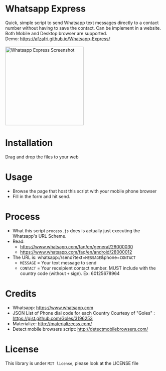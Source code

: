 # Whatsapp Express
Quick, simple script to send Whatsapp text messages directly to a contact number without having to save the contact. Can be implement in a website. <br>
Both Mobile and Desktop browser are supported. <br>
Demo: https://afzafri.github.io/Whatsapp-Express/ <br><br>
<img src="https://github.com/afzafri/Whatsapp-Express/blob/master/screenshot.png" alt="Whatsapp Express Screenshot" width="250">

# Installation
Drag and drop the files to your web

# Usage
- Browse the page that host this script with your mobile phone browser
- Fill in the form and hit send.

# Process
- What this script ```process.js``` does is actually just executing the Whatsapp's URL Scheme. 
- Read:
  - https://www.whatsapp.com/faq/en/general/26000030
  - https://www.whatsapp.com/faq/en/android/28000012
- The URL is: whatsapp://send?text=```MESSAGE```&phone=```CONTACT```
  - ```MESSAGE``` = Your text message to send
  - ```CONTACT``` = Your receipient contact number. MUST include with the country code (without ```+``` sign). Ex: 60125678964

# Credits
- Whatsapp: https://www.whatsapp.com
- JSON List of Phone dial code for each Country Courtesy of "Goles" : https://gist.github.com/Goles/3196253 
- Materialize: http://materializecss.com/
- Detect mobile browsers script: http://detectmobilebrowsers.com/

# License
This library is under ```MIT license```, please look at the LICENSE file
